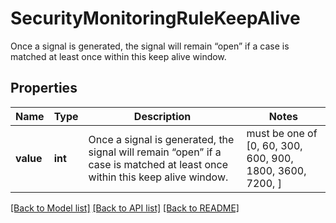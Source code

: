 # SecurityMonitoringRuleKeepAlive

Once a signal is generated, the signal will remain “open” if a case is matched at least once within this keep alive window.
## Properties
Name | Type | Description | Notes
------------ | ------------- | ------------- | -------------
**value** | **int** | Once a signal is generated, the signal will remain “open” if a case is matched at least once within this keep alive window. |  must be one of [0, 60, 300, 600, 900, 1800, 3600, 7200, ]

[[Back to Model list]](README.md#documentation-for-models) [[Back to API list]](README.md#documentation-for-api-endpoints) [[Back to README]](README.md)


